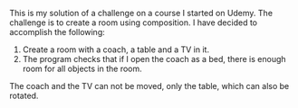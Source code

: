 This is my solution of a challenge on a course I started on Udemy.
The challenge is to create a room using composition.
I have decided to accomplish the following:

1. Create a room with a coach, a table and a TV in it.
2. The program checks that if I open the coach as a bed, there is enough room for all objects in the room.

The coach and the TV can not be moved, only the table, which can also be rotated.
